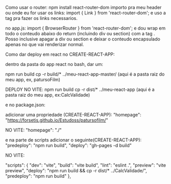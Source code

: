 Como usar o router:
npm install react-router-dom
importo pra meu header ou onde eu for usar os links:
import { Link } from 'react-router-dom';
e uso a tag <Link> pra fazer os links necessarios.

no app.js:
import { BrowserRouter } from 'react-router-dom';
e dou wrap em todo o conteudo abaixo do return (incluindo div ou section) com a tag 
<BrowserRouter></BrowserRouter>. Posso inclusive apagar a div ou section e deixar o conteudo encapsulado apenas no <BrowserRouter></BrowserRouter> que vai renderizar normal.



Como dar deploy em react no CREATE-REACT-APP:

dentro da pasta do app react no bash, dar um:

npm run build
cp -r build/* ../meu-react-app-master/ (aqui é a pasta raiz do meu app, ex, patursoFilm)

DEPLOY NO VITE:
npm run build
cp -r dist/* ../meu-react-app (aqui é a pasta raiz do meu app, ex:CalcValidade)

e no package.json:

adicionar uma propriedade (CREATE-REACT-APP):
"homepage": "https://forsetis.github.io/Estudoss/patursofilm/"

NO VITE: "homepage": "./"

e na parte de scripts adicionar o seguinte(CREATE-REACT-APP):
"predeploy": "npm run build",
"deploy": "gh-pages -d build"


NO VITE:

"scripts": {
  "dev": "vite",
  "build": "vite build",
  "lint": "eslint .",
  "preview": "vite preview",
  "deploy": "npm run build && cp -r dist/* ../CalcValidade/",
  "predeploy": "npm run build"
  },